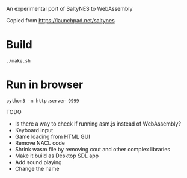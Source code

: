 
An experimental port of SaltyNES to WebAssembly

Copied from https://launchpad.net/saltynes

# Build
```
./make.sh
```

# Run in browser
```
python3 -m http.server 9999
```

TODO

* Is there a way to check if running asm.js instead of WebAssembly?
* Keyboard input
* Game loading from HTML GUI
* Remove NACL code
* Shrink wasm file by removing cout and other complex libraries
* Make it build as Desktop SDL app
* Add sound playing
* Change the name
